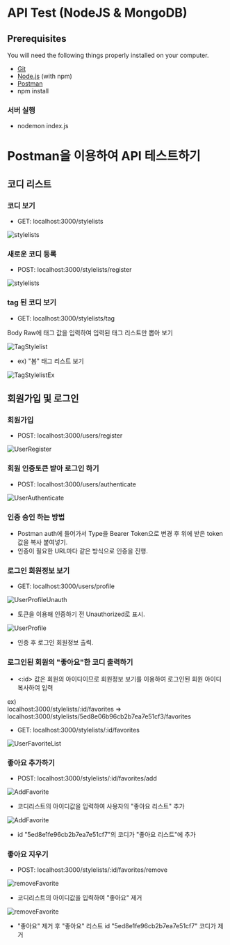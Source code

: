 # API Test (NodeJS & MongoDB)



## Prerequisites

You will need the following things properly installed on your computer.

* [Git](https://git-scm.com/)
* [Node.js](https://nodejs.org/) (with npm)
* [Postman](https://www.postman.com/)
* npm install

<h3><b>서버 실행</b></h3>

* nodemon index.js

# Postman을 이용하여 API 테스트하기


## 코디 리스트

<h3><b>코디 보기</b></h3>

* GET: localhost:3000/stylelists

![stylelists](https://github.com/Jaejun-Project/Lvl13_API_TEST/blob/master/lvl13img/stylelists.png)


<h3><b>새로운 코디 등록</b></h3>

* POST: localhost:3000/stylelists/register

![stylelists](https://github.com/Jaejun-Project/Lvl13_API_TEST/blob/master/lvl13img/registerStylelist.png)


<h3><b>tag 된 코디 보기</b></h3>

* GET: localhost:3000/stylelists/tag

<p><t>Body Raw에 태그 값을 입력하여 입력된 태그 리스트만 뽑아 보기</t></p>

![TagStylelist](https://github.com/Jaejun-Project/Lvl13_API_TEST/blob/master/lvl13img/tagStylelist.png)

* ex) "봄" 태그 리스트 보기

![TagStylelistEx](https://github.com/Jaejun-Project/Lvl13_API_TEST/blob/master/lvl13img/tagStylelistEx.png)

## 회원가입 및 로그인

<h3><b>회원가입</b></h3>

* POST: localhost:3000/users/register

![UserRegister](https://github.com/Jaejun-Project/Lvl13_API_TEST/blob/master/lvl13img/userRegister.png)


<h3><b>회원 인증토큰 받아 로그인 하기 </b></h3>

* POST: localhost:3000/users/authenticate

![UserAuthenticate](https://github.com/Jaejun-Project/Lvl13_API_TEST/blob/master/lvl13img/userAuthenticate.png)

<h3><b>인증 승인 하는 방법</b></h3>

* Postman auth에 들어가서 Type을 Bearer Token으로 변경 후 위에 받은 token 값을 복사 붙여넣기.
* 인증이 필요한 URL마다 같은 방식으로 인증을 진행.

<h3><b>로그인 회원정보 보기</b></h3>

* GET: localhost:3000/users/profile

![UserProfileUnauth](https://github.com/Jaejun-Project/Lvl13_API_TEST/blob/master/lvl13img/userProfileUnanuthorized.png)

* 토큰을 이용해 인증하기 전 Unauthorized로 표시.

![UserProfile](https://github.com/Jaejun-Project/Lvl13_API_TEST/blob/master/lvl13img/userProfile.png)

* 인증 후 로그인 회원정보 출력.


<h3><b>로그인된 회원의 "좋아요"한 코디 출력하기</b></h3>

* <:id> 값은 회원의 아이디이므로 회원정보 보기를 이용하여 로그인된 회원 아이디 복사하여 입력

ex) <br>
<t>localhost:3000/stylelists/:id/favorites => localhost:3000/stylelists/5ed8e06b96cb2b7ea7e51cf3/favorites</t>

* GET: localhost:3000/stylelists/:id/favorites

![UserFavoriteList](https://github.com/Jaejun-Project/Lvl13_API_TEST/blob/master/lvl13img/userFavoritesList.png)

<h3><b>좋아요 추가하기</b></h3>

* POST: localhost:3000/stylelists/:id/favorites/add

![AddFavorite](https://github.com/Jaejun-Project/Lvl13_API_TEST/blob/master/lvl13img/addFavorite.png)

*  코디리스트의 아이디값을 입력하여 사용자의 "좋아요 리스트" 추가

![AddFavorite](https://github.com/Jaejun-Project/Lvl13_API_TEST/blob/master/lvl13img/favListAfterAdded.png)

* id "5ed8e1fe96cb2b7ea7e51cf7"의 코디가 "좋아요 리스트"에 추가   

<h3><b>좋아요 지우기</b></h3>

* POST: localhost:3000/stylelists/:id/favorites/remove

![removeFavorite](https://github.com/Jaejun-Project/Lvl13_API_TEST/blob/master/lvl13img/removeFav.png)

* 코디리스트의 아이디값을 입력하여 "좋아요" 제거

![removeFavorite](https://github.com/Jaejun-Project/Lvl13_API_TEST/blob/master/lvl13img/afterRemoveFav.png)

* "좋아요" 제거 후 "좋아요" 리스트 id "5ed8e1fe96cb2b7ea7e51cf7" 코디가 제거
